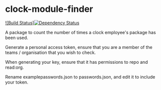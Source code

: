 # clock-module-finder

[![Build Status]](https://img.shields.io/travis/clocklimited/clock-module-finder/master.svg?style=flat-square)[![Dependency Status](https://david-dm.org/clocklimited/clock-module-finder.svg)](https://david-dm.org/clocklimited/clock-module-finder)

A package to count the number of times a clock employee's package has been used.

Generate a personal access token, ensure that you are a member of the teams / organisation that you wish to check.

When generating your key, ensure that it has permissions to repo and read:org.

Rename examplepasswords.json to passwords.json, and edit it to include your token.
